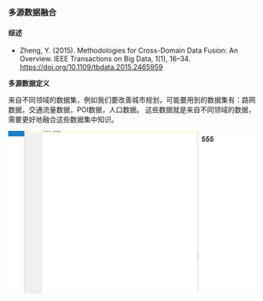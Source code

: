 ### 多源数据融合
#### 综述
- Zheng, Y. (2015). Methodologies for Cross-Domain Data Fusion: An Overview. IEEE Transactions on Big Data, 1(1), 16–34. https://doi.org/10.1109/tbdata.2015.2465959

**多源数据定义**

来自不同领域的数据集，例如我们要改善城市规划，可能要用到的数据集有：路网数据，交通流量数据，POI数据，人口数据。
这些数据就是来自不同领域的数据，需要更好地融合这些数据集中知识。

![test_pic](pic/test.png)